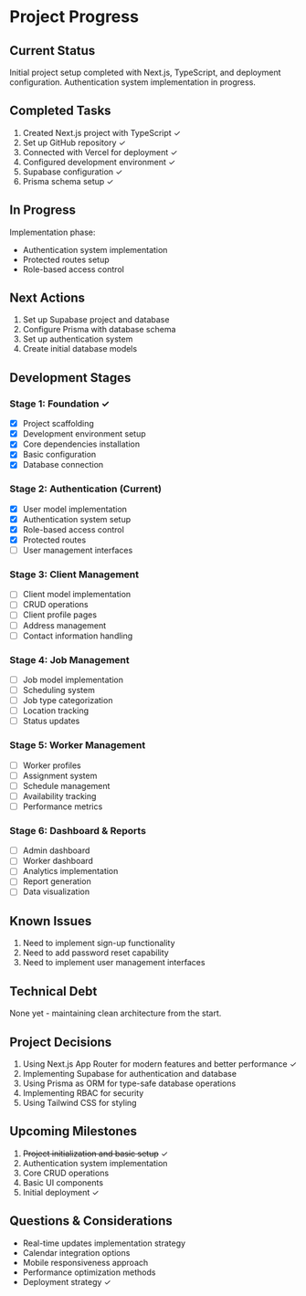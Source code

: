 # Project Progress

## Current Status
Initial project setup completed with Next.js, TypeScript, and deployment configuration. Authentication system implementation in progress.

## Completed Tasks
1. Created Next.js project with TypeScript ✓
2. Set up GitHub repository ✓
3. Connected with Vercel for deployment ✓
4. Configured development environment ✓
5. Supabase configuration ✓
6. Prisma schema setup ✓

## In Progress
Implementation phase:
- Authentication system implementation
- Protected routes setup
- Role-based access control

## Next Actions
1. Set up Supabase project and database
2. Configure Prisma with database schema
3. Set up authentication system
4. Create initial database models

## Development Stages

### Stage 1: Foundation ✓
- [x] Project scaffolding
- [x] Development environment setup
- [x] Core dependencies installation
- [x] Basic configuration
- [x] Database connection

### Stage 2: Authentication (Current)
- [x] User model implementation
- [x] Authentication system setup
- [x] Role-based access control
- [x] Protected routes
- [ ] User management interfaces

### Stage 3: Client Management
- [ ] Client model implementation
- [ ] CRUD operations
- [ ] Client profile pages
- [ ] Address management
- [ ] Contact information handling

### Stage 4: Job Management
- [ ] Job model implementation
- [ ] Scheduling system
- [ ] Job type categorization
- [ ] Location tracking
- [ ] Status updates

### Stage 5: Worker Management
- [ ] Worker profiles
- [ ] Assignment system
- [ ] Schedule management
- [ ] Availability tracking
- [ ] Performance metrics

### Stage 6: Dashboard & Reports
- [ ] Admin dashboard
- [ ] Worker dashboard
- [ ] Analytics implementation
- [ ] Report generation
- [ ] Data visualization

## Known Issues
1. Need to implement sign-up functionality
2. Need to add password reset capability
3. Need to implement user management interfaces

## Technical Debt
None yet - maintaining clean architecture from the start.

## Project Decisions
1. Using Next.js App Router for modern features and better performance ✓
2. Implementing Supabase for authentication and database
3. Using Prisma as ORM for type-safe database operations
4. Implementing RBAC for security
5. Using Tailwind CSS for styling

## Upcoming Milestones
1. ~~Project initialization and basic setup~~ ✓
2. Authentication system implementation
3. Core CRUD operations
4. Basic UI components
5. Initial deployment ✓

## Questions & Considerations
- Real-time updates implementation strategy
- Calendar integration options
- Mobile responsiveness approach
- Performance optimization methods
- Deployment strategy ✓
